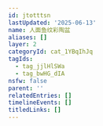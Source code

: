 ```yaml
---
id: jtotttsn
lastUpdated: '2025-06-13'
name: 人面鱼纹彩陶盆
aliases: []
layer: 2
categoryId: cat_1YBqIhJq
tagIds:
  - tag_jjlHlSWa
  - tag_bwHG_dIA
nsfw: false
parent: ''
relatedEntries: []
timelineEvents: []
titledLinks: []
---
```


